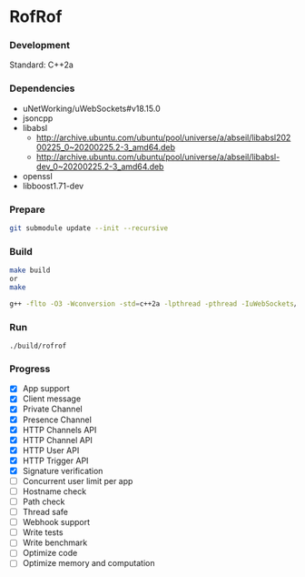 # RofRof


### Development

Standard: C++2a

### Dependencies
* uNetWorking/uWebSockets#v18.15.0
* jsoncpp
* libabsl
    * http://archive.ubuntu.com/ubuntu/pool/universe/a/abseil/libabsl20200225_0~20200225.2-3_amd64.deb
    * http://archive.ubuntu.com/ubuntu/pool/universe/a/abseil/libabsl-dev_0~20200225.2-3_amd64.deb
* openssl
* libboost1.71-dev

### Prepare

```bash
git submodule update --init --recursive
```

### Build

```bash
make build
or
make

g++ -flto -O3 -Wconversion -std=c++2a -lpthread -pthread -IuWebSockets/src -IuWebSockets/uSockets/src src/main.cpp -o main uWebSockets/uSockets/*.o -lz -lssl -lcrypto -luv -ljsoncpp && ./main
```

### Run
```
./build/rofrof
```

### Progress

- [x] App support
- [x] Client message 
- [x] Private Channel 
- [x] Presence Channel 
- [x] HTTP Channels API 
- [x] HTTP Channel API 
- [x] HTTP User API 
- [x] HTTP Trigger API 
- [x] Signature verification 
- [ ] Concurrent user limit per app  
- [ ] Hostname check  
- [ ] Path check  
- [ ] Thread safe
- [ ] Webhook support
- [ ] Write tests
- [ ] Write benchmark
- [ ] Optimize code
- [ ] Optimize memory and computation